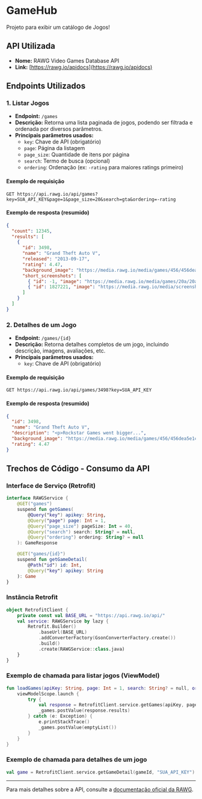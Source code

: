 # GameHub

Projeto para exibir um catálogo de Jogos!

## API Utilizada

- **Nome:** RAWG Video Games Database API
- **Link:** [https://rawg.io/apidocs](https://rawg.io/apidocs)

## Endpoints Utilizados

### 1. Listar Jogos
- **Endpoint:** `/games`
- **Descrição:** Retorna uma lista paginada de jogos, podendo ser filtrada e ordenada por diversos parâmetros.
- **Principais parâmetros usados:**
  - `key`: Chave de API (obrigatório)
  - `page`: Página da listagem
  - `page_size`: Quantidade de itens por página
  - `search`: Termo de busca (opcional)
  - `ordering`: Ordenação (ex: `-rating` para maiores ratings primeiro)

#### Exemplo de requisição
```http
GET https://api.rawg.io/api/games?key=SUA_API_KEY&page=1&page_size=20&search=gta&ordering=-rating
```

#### Exemplo de resposta (resumido)
```json
{
  "count": 12345,
  "results": [
    {
      "id": 3498,
      "name": "Grand Theft Auto V",
      "released": "2013-09-17",
      "rating": 4.47,
      "background_image": "https://media.rawg.io/media/games/456/456dea5e1c7e3cd07060c14e96612001.jpg",
      "short_screenshots": [
        { "id": -1, "image": "https://media.rawg.io/media/games/20a/20aa03a10cda45239fe22d035c0ebe64.jpg" },
        { "id": 1827221, "image": "https://media.rawg.io/media/screenshots/a7c/a7c43871a54bed6573a6a429451564ef.jpg" }
      ]
    }
  ]
}
```

### 2. Detalhes de um Jogo
- **Endpoint:** `/games/{id}`
- **Descrição:** Retorna detalhes completos de um jogo, incluindo descrição, imagens, avaliações, etc.
- **Principais parâmetros usados:**
  - `key`: Chave de API (obrigatório)

#### Exemplo de requisição
```http
GET https://api.rawg.io/api/games/3498?key=SUA_API_KEY
```

#### Exemplo de resposta (resumido)
```json
{
  "id": 3498,
  "name": "Grand Theft Auto V",
  "description": "<p>Rockstar Games went bigger...",
  "background_image": "https://media.rawg.io/media/games/456/456dea5e1c7e3cd07060c14e96612001.jpg",
  "rating": 4.47
}
```

## Trechos de Código - Consumo da API

### Interface de Serviço (Retrofit)
```kotlin
interface RAWGService {
    @GET("games")
    suspend fun getGames(
        @Query("key") apikey: String,
        @Query("page") page: Int = 1,
        @Query("page_size") pageSize: Int = 40,
        @Query("search") search: String? = null,
        @Query("ordering") ordering: String? = null
    ): GameResponse

    @GET("games/{id}")
    suspend fun getGameDetail(
        @Path("id") id: Int,
        @Query("key") apikey: String
    ): Game
}
```

### Instância Retrofit
```kotlin
object RetrofitClient {
    private const val BASE_URL = "https://api.rawg.io/api/"
    val service: RAWGService by lazy {
        Retrofit.Builder()
            .baseUrl(BASE_URL)
            .addConverterFactory(GsonConverterFactory.create())
            .build()
            .create(RAWGService::class.java)
    }
}
```

### Exemplo de chamada para listar jogos (ViewModel)
```kotlin
fun loadGames(apiKey: String, page: Int = 1, search: String? = null, ordering: String? = null) {
    viewModelScope.launch {
        try {
            val response = RetrofitClient.service.getGames(apiKey, page, 40, search, ordering)
            _games.postValue(response.results)
        } catch (e: Exception) {
            e.printStackTrace()
            _games.postValue(emptyList())
        }
    }
}
```

### Exemplo de chamada para detalhes de um jogo
```kotlin
val game = RetrofitClient.service.getGameDetail(gameId, "SUA_API_KEY")
```

---

Para mais detalhes sobre a API, consulte a [documentação oficial da RAWG](https://rawg.io/apidocs).


